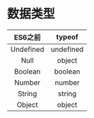 # 数据类型

**ES6之前** | **typeof**
:---:|:---:
Undefined|undefined
Null|object
Boolean|boolean
Number|number
String|string
Object | object
